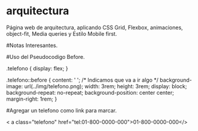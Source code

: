 # arquitectura
Página web de arquitectura, aplicando CSS Grid, Flexbox, animaciones, object-fit, Media queries y Estilo Mobile first. 

#Notas Interesantes.

#Uso del Pseudocodigo Before.

.telefono {
    display: flex;
}

.telefono::before {
    content: ' ';                                      /* Indicamos que va a ir algo */
    background-image: url(../img/telefono.png);
    width: 3rem;
    height: 3rem;
    display: block;
    background-repeat: no-repeat;
    background-position: center center;
    margin-right: 1rem;
}

#Agregar un telefono como link para marcar.

< a class="telefono" href="tel:01-800-0000-000">01-800-0000-000</>
